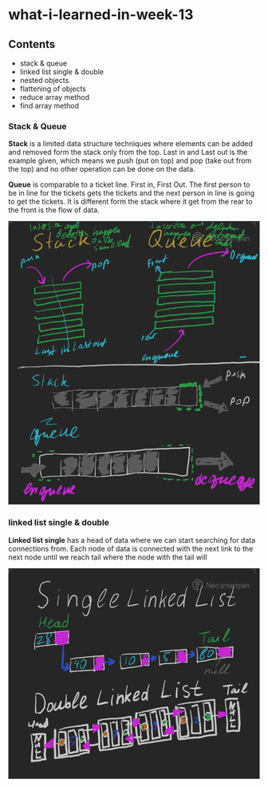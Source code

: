 # what-i-learned-in-week-13

## Contents

* stack & queue
* linked list single & double
* nested objects
* flattening of objects
* reduce array method
* find array method

### Stack & Queue

**Stack** is a limited data structure techniques where elements can be added and removed form the stack only from the top. Last in and Last out is the example given, which means we push (put on top) and pop (take out from the top) and no other operation can be done on the data.  
  
**Queue** is comparable to a ticket line. First in, First Out. The first person to be in line for the tickets gets the tickets and the next person in line is going to get the tickets. It is different form the stack where it get from the rear to the front is the flow of data. 

![Stacks and Queues](stacks_queues.png)


### linked list single & double  

**Linked list single** has a head of data where we can start searching for data connections from. Each node of data is connected with the next link to the next node until we reach tail where the node with the tail will 

![](linked_lists.png)